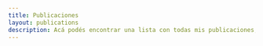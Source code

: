 ```yaml
---
title: Publicaciones
layout: publications
description: Acá podés encontrar una lista con todas mis publicaciones, ordenadas por fecha. Hay enlaces a todos los artículos. Cuando corresponda, también vas a ver enlaces directos a código y a entradas en mi blog. El símbolo ‘‡’ indica igual contribución entre primeros autores.
---
```

